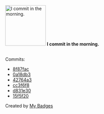 <img src="https://my-badges.github.io/my-badges/morning-commits.png" alt="I commit in the morning." title="I commit in the morning." width="128">
<strong>I commit in the morning.</strong>
<br><br>

Commits:

- <a href="https://github.com/HorebZ/HorebZ/commit/8f87fac188193e99dbff546e8874860ae8d05a7f">8f87fac</a>
- <a href="https://github.com/HorebZ/HorebZ/commit/0a18db3bfcc4582c1ad7115a910776c2210aaf6e">0a18db3</a>
- <a href="https://github.com/HorebZ/HorebZ/commit/42764a39cbc43beed0f42d348fce431f6a9d5311">42764a3</a>
- <a href="https://github.com/HorebZ/HorebZ/commit/cc3f6f88d0e967e8612d9f26fc639928a1423444">cc3f6f8</a>
- <a href="https://github.com/HorebZ/HorebZ/commit/d831e303b48662454c1c699061296374e8be4f8f">d831e30</a>
- <a href="https://github.com/HorebZ/HorebZ/commit/15f5f2072ce1478feddcba365d7492276458d757">15f5f20</a>


Created by <a href="https://github.com/my-badges/my-badges">My Badges</a>
